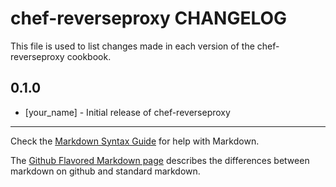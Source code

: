 chef-reverseproxy CHANGELOG
===========================

This file is used to list changes made in each version of the chef-reverseproxy cookbook.

0.1.0
-----
- [your_name] - Initial release of chef-reverseproxy

- - -
Check the [Markdown Syntax Guide](http://daringfireball.net/projects/markdown/syntax) for help with Markdown.

The [Github Flavored Markdown page](http://github.github.com/github-flavored-markdown/) describes the differences between markdown on github and standard markdown.
